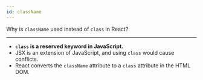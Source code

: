 ```yaml
---
id: className
---
```


Why is `className` used instead of `class` in React?

---

- **`class` is a reserved keyword in JavaScript.**
- JSX is an extension of JavaScript, and using `class` would cause conflicts.
- React converts the `className` attribute to a `class` attribute in the HTML DOM.
